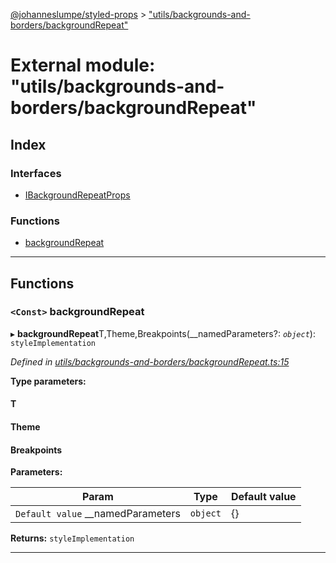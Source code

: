 [@johanneslumpe/styled-props](../README.md) > ["utils/backgrounds-and-borders/backgroundRepeat"](../modules/_utils_backgrounds_and_borders_backgroundrepeat_.md)

# External module: "utils/backgrounds-and-borders/backgroundRepeat"

## Index

### Interfaces

* [IBackgroundRepeatProps](../interfaces/_utils_backgrounds_and_borders_backgroundrepeat_.ibackgroundrepeatprops.md)

### Functions

* [backgroundRepeat](_utils_backgrounds_and_borders_backgroundrepeat_.md#backgroundrepeat)

---

## Functions

<a id="backgroundrepeat"></a>

### `<Const>` backgroundRepeat

▸ **backgroundRepeat**T,Theme,Breakpoints(__namedParameters?: *`object`*): `styleImplementation`

*Defined in [utils/backgrounds-and-borders/backgroundRepeat.ts:15](https://github.com/johanneslumpe/styled-props/blob/3abf398/src/utils/backgrounds-and-borders/backgroundRepeat.ts#L15)*

**Type parameters:**

#### T 
#### Theme 
#### Breakpoints 
**Parameters:**

| Param | Type | Default value |
| ------ | ------ | ------ |
| `Default value` __namedParameters | `object` |  {} |

**Returns:** `styleImplementation`

___

